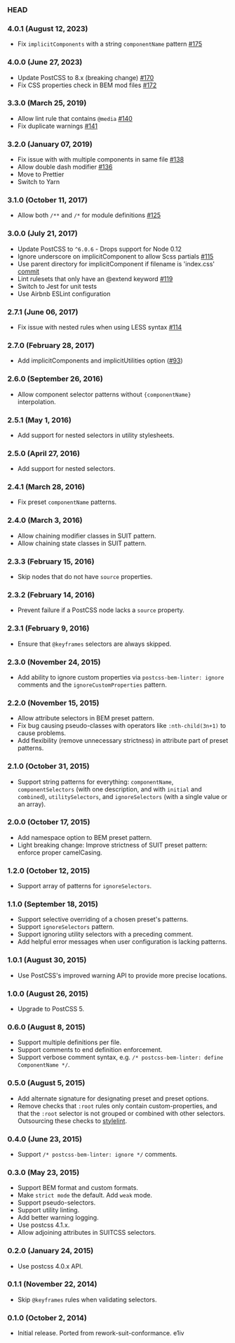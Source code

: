### HEAD

### 4.0.1 (August 12, 2023)

* Fix `implicitComponents` with a string `componentName` pattern [#175](https://github.com/postcss/postcss-bem-linter/pull/175)

### 4.0.0 (June 27, 2023)

* Update PostCSS to 8.x (breaking change) [#170](https://github.com/postcss/postcss-bem-linter/pull/170)
* Fix CSS properties check in BEM mod files [#172](https://github.com/postcss/postcss-bem-linter/pull/172)

### 3.3.0 (March 25, 2019)

* Allow lint rule that contains `@media` [#140](https://github.com/postcss/postcss-bem-linter/pull/140)
* Fix duplicate warnings [#141](https://github.com/postcss/postcss-bem-linter/pull/141)

### 3.2.0 (January 07, 2019)

* Fix issue with with multiple components in same file
  [#138](https://github.com/postcss/postcss-bem-linter/issues/138)
* Allow double dash modifier [#136](https://github.com/postcss/postcss-bem-linter/pull/136)
* Move to Prettier
* Switch to Yarn

### 3.1.0 (October 11, 2017)

* Allow both `/**` and `/*` for module definitions [#125](https://github.com/postcss/postcss-bem-linter/pull/125)

### 3.0.0 (July 21, 2017)

* Update PostCSS to `^6.0.6` - Drops support for Node 0.12
* Ignore underscore on implicitComponent to allow Scss partials [#115](https://github.com/postcss/postcss-bem-linter/pull/115)
* Use parent directory for implicitComponent if filename is 'index.css' [commit](https://github.com/postcss/postcss-bem-linter/commit/ad0bd56ea0721a3522067dfcc6aec0d0880bbe2d)
* Lint rulesets that only have an @extend keyword [#119](https://github.com/postcss/postcss-bem-linter/pull/119)
* Switch to Jest for unit tests
* Use Airbnb ESLint configuration

### 2.7.1 (June 06, 2017)

* Fix issue with nested rules when using LESS syntax [#114](https://github.com/postcss/postcss-bem-linter/pull/114)

### 2.7.0 (February 28, 2017)

* Add implicitComponents and implicitUtilities option ([#93](https://github.com/postcss/postcss-bem-linter/pull/93))

### 2.6.0 (September 26, 2016)

* Allow component selector patterns without `{componentName}` interpolation.

### 2.5.1 (May 1, 2016)

* Add support for nested selectors in utility stylesheets.

### 2.5.0 (April 27, 2016)

* Add support for nested selectors.

### 2.4.1 (March 28, 2016)

* Fix preset `componentName` patterns.

### 2.4.0 (March 3, 2016)

* Allow chaining modifier classes in SUIT pattern.
* Allow chaining state classes in SUIT pattern.

### 2.3.3 (February 15, 2016)

* Skip nodes that do not have `source` properties.

### 2.3.2 (February 14, 2016)

* Prevent failure if a PostCSS node lacks a `source` property.

### 2.3.1 (February 9, 2016)

* Ensure that `@keyframes` selectors are always skipped.

### 2.3.0 (November 24, 2015)

* Add ability to ignore custom properties via `postcss-bem-linter: ignore` comments and the `ignoreCustomProperties` pattern.

### 2.2.0 (November 15, 2015)

* Allow attribute selectors in BEM preset pattern.
* Fix bug causing pseudo-classes with operators like `:nth-child(3n+1)` to cause problems.
* Add flexibility (remove unnecessary strictness) in attribute part of preset patterns.

### 2.1.0 (October 31, 2015)

* Support string patterns for everything: `componentName`, `componentSelectors` (with one description, and with `initial` and `combined`), `utilitySelectors`, and `ignoreSelectors` (with a single value or an array).

### 2.0.0 (October 17, 2015)

* Add namespace option to BEM preset pattern.
* Light breaking change: Improve strictness of SUIT preset pattern: enforce proper camelCasing.

### 1.2.0 (October 12, 2015)

* Support array of patterns for `ignoreSelectors`.

### 1.1.0 (September 18, 2015)

* Support selective overriding of a chosen preset's patterns.
* Support `ignoreSelectors` pattern.
* Support ignoring utility selectors with a preceding comment.
* Add helpful error messages when user configuration is lacking patterns.

### 1.0.1 (August 30, 2015)

* Use PostCSS's improved warning API to provide more precise locations.

### 1.0.0 (August 26, 2015)

* Upgrade to PostCSS 5.

### 0.6.0 (August 8, 2015)

* Support multiple definitions per file.
* Support comments to end definition enforcement.
* Support verbose comment syntax, e.g. `/* postcss-bem-linter: define ComponentName */`.

### 0.5.0 (August 5, 2015)

* Add alternate signature for designating preset and preset options.
* Remove checks that `:root` rules only contain custom-properties, and that the `:root` selector is not grouped or combined with other selectors. Outsourcing these checks to [stylelint](https://github.com/stylelint/stylelint).

### 0.4.0 (June 23, 2015)

* Support `/* postcss-bem-linter: ignore */` comments.

### 0.3.0 (May 23, 2015)

* Support BEM format and custom formats.
* Make `strict mode` the default. Add `weak` mode.
* Support pseudo-selectors.
* Support utility linting.
* Add better warning logging.
* Use postcss 4.1.x.
* Allow adjoining attributes in SUITCSS selectors.

### 0.2.0 (January 24, 2015)

* Use postcss 4.0.x API.

### 0.1.1 (November 22, 2014)

* Skip `@keyframes` rules when validating selectors.

### 0.1.0 (October 2, 2014)

* Initial release. Ported from rework-suit-conformance.
e1iv
